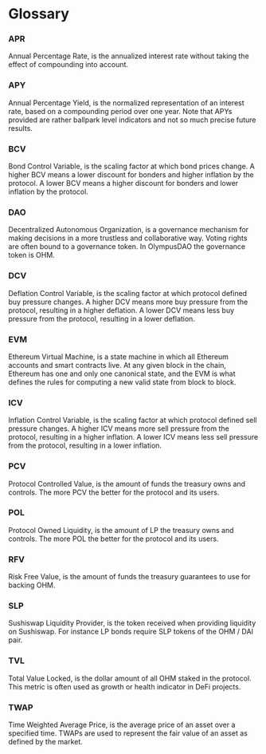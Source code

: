 # Glossary

### APR

Annual Percentage Rate, is the annualized interest rate without taking the
effect of compounding into account.

### APY

Annual Percentage Yield, is the normalized representation of an interest rate,
based on a compounding period over one year. Note that APYs provided are rather
ballpark level indicators and not so much precise future results.

### BCV

Bond Control Variable, is the scaling factor at which bond prices change. A
higher BCV means a lower discount for bonders and higher inflation by the
protocol. A lower BCV means a higher discount for bonders and lower inflation by
the protocol.

### DAO

Decentralized Autonomous Organization, is a governance mechanism for making
decisions in a more trustless and collaborative way. Voting rights are often
bound to a governance token. In OlympusDAO the governance token is OHM.

### DCV

Deflation Control Variable, is the scaling factor at which protocol defined buy
pressure changes. A higher DCV means more buy pressure from the protocol, resulting in a higher deflation. A
lower DCV means less buy pressure from the protocol, resulting in a lower deflation.

### EVM

Ethereum Virtual Machine, is a state machine in which all Ethereum accounts and
smart contracts live. At any given block in the chain, Ethereum has one and only
one canonical state, and the EVM is what defines the rules for computing a new
valid state from block to block.

### ICV

Inflation Control Variable, is the scaling factor at which protocol defined sell
pressure changes. A higher ICV means more sell pressure from the protocol, resulting in a higher inflation. A
lower ICV means less sell pressure from the protocol, resulting in a lower inflation.

### PCV

Protocol Controlled Value, is the amount of funds the treasury owns and
controls. The more PCV the better for the protocol and its users.

### POL

Protocol Owned Liquidity, is the amount of LP the treasury owns and
controls. The more POL the better for the protocol and its users.

### RFV

Risk Free Value, is the amount of funds the treasury guarantees to use for
backing OHM.

### SLP

Sushiswap Liquidity Provider, is the token received when providing liquidity on
Sushiswap. For instance LP bonds require SLP tokens of the OHM / DAI pair.

### TVL

Total Value Locked, is the dollar amount of all OHM staked in the protocol. This metric is often used as
growth or health indicator in DeFi projects.

### TWAP

Time Weighted Average Price, is the average price of an asset over a specified
time. TWAPs are used to represent the fair value of an asset as defined by the
market.
